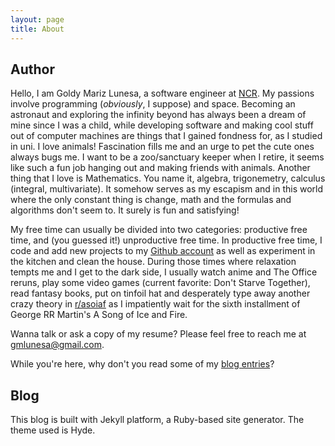 ```yaml
---
layout: page
title: About
---
```


## Author

Hello, I am Goldy Mariz Lunesa, a software engineer at [NCR](https://ncr.com). My passions involve programming (_obviously_, I suppose) and space. Becoming an astronaut and exploring the infinity beyond has always been a dream of mine since I was a child, while developing software and making cool stuff out of computer machines are things  that I gained fondness for, as I studied in uni. I love animals! Fascination fills me and an urge to pet the cute ones always bugs me. I want to be a zoo/sanctuary keeper when I retire, it seems like such a fun job hanging out and making friends with animals. Another thing that I love is Mathematics. You name it, algebra, trigonemetry, calculus (integral, multivariate). It somehow serves as my escapism and in this world where the only constant thing is change, math and the formulas and algorithms don't seem to. It surely is fun and satisfying! 

My free time can usually be divided into two categories: productive free time, and (you guessed it!) unproductive free time. In productive free time, I code and add new projects to my [Github account](https://github.com/gmlunesa)  as well as experiment in the kitchen and clean the house. During those times where relaxation tempts me and I get to the dark side, I usually watch anime and The Office reruns, play some video games (current favorite: Don't Starve Together), read fantasy books, put on tinfoil hat and desperately type away another crazy theory in [r/asoiaf](https://reddit.com/r/asoiaf) as I impatiently wait for the sixth installment of George RR Martin's A Song of Ice and Fire.

Wanna talk or ask a copy of my resume? Please feel free to reach me at [gmlunesa@gmail.com](mailto:gmlunesa@gmail.com).

While you're here, why don't you read some of my [blog entries](https://gmlunesa.github.io/blog)?

## Blog

This blog is built with Jekyll platform, a Ruby-based site generator. The theme used is Hyde.


